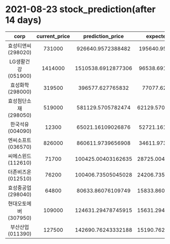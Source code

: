 # 2021-08-23 stock_prediction(after 14 days)

|   corp   |   current_price   |   prediction_price   |   expected_profit   |
|:--------:|:-----------------:|:--------------------:|:-------------------:|
|효성티앤씨(298020)|731000|926640.9572388482|195640.9572388482|
|LG생활건강(051900)|1414000|1510538.6912877306|96538.69128773059|
|효성화학(298000)|319500|396577.627765832|77077.627765832|
|효성첨단소재(298050)|519000|581129.5705782474|62129.570578247425|
|한국석유(004090)|12300|65021.16109026876|52721.16109026876|
|엔씨소프트(036570)|826000|860611.9739656908|34611.97396569082|
|씨에스윈드(112610)|71700|100425.00403162635|28725.004031626348|
|더존비즈온(012510)|76200|100406.73505045028|24206.735050450283|
|효성중공업(298040)|64800|80633.86076109749|15833.860761097487|
|현대오토에버(307950)|109000|124631.29478745915|15631.294787459148|
|부산산업(011390)|127500|142690.76243332188|15190.762433321885|
